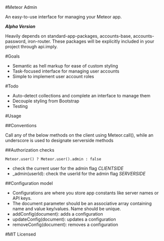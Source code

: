 #Meteor Admin

An easy-to-use interface for managing your Meteor app.

***Alpha Version***

Heavily depends on standard-app-packages, accounts-base, accounts-password, iron-router. These packages will be explicitly included in your project through api.imply.

#Goals

* Semantic as hell markup for ease of custom styling
* Task-focused interface for managing user accounts
* Simple to implement user account roles

#Todo

* Auto-detect collections and complete an interface to manage them
* Decouple styling from Bootstrap
* Testing

#Usage

##Conventions

Call any of the below methods on the client using Meteor.call(), while an underscore is used to designate serverside methods

##Authorization checks

```
Meteor.user() ? Meteor.user().admin : false
```
* check the current user for the admin flag *CLIENTSIDE*
* _admin(userId): check the userId for the admin flag *SERVERSIDE*

##Configuration model

* Configurations are where you store app constants like server names or API keys.
* The document parameter should be an associative array containing name and value key/values. Name should be unique.
* addConfig(document): adds a configuration
* updateConfig(document): updates a configuration
* removeConfig(document): removes a configuration

#MIT Licensed
